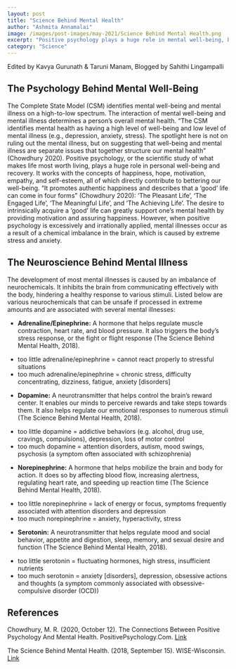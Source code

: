 ```yaml
---
layout: post
title: "Science Behind Mental Health"
author: "Ashmita Annamalai"
image: /images/post-images/may-2021/Science Behind Mental Health.png
excerpt: "Positive psychology plays a huge role in mental well-being, but an extremity of it can cause an imbalance of neurochemicals, leading to various mental illnesses."
category: "Science"
---
```


Edited by Kavya Gurunath & Taruni Manam, Blogged by Sahithi Lingampalli

## The Psychology Behind Mental Well-Being
The Complete State Model (CSM) identifies mental well-being and mental illness on a high-to-low spectrum. The interaction of mental well-being and mental illness determines a person’s overall mental health. “The CSM identifies mental health as having a high level of well-being and low level of mental illness (e.g., depression, anxiety, stress). The spotlight here is not on ruling out the mental illness, but on suggesting that well-being and mental illness are separate issues that together structure our mental health” (Chowdhury 2020). Positive psychology, or the scientific study of what makes life most worth living, plays a huge role in personal well-being and recovery. It works with the concepts of happiness, hope, motivation, empathy, and self-esteem, all of which directly contribute to bettering our well-being. “It promotes authentic happiness and describes that a ‘good’ life can come in four forms” (Chowdhury 2020): ‘The Pleasant Life’, ‘The Engaged Life’, ‘The Meaningful Life’, and ‘The Achieving Life’. The desire to intrinsically acquire a ‘good’ life can greatly support one’s mental health by providing motivation and assuring happiness. However, when positive psychology is excessively and irrationally applied, mental illnesses occur as a result of a chemical imbalance in the brain, which is caused by extreme stress and anxiety. 

## The Neuroscience Behind Mental Illness
The development of most mental illnesses is caused by an imbalance of neurochemicals. It inhibits the brain from communicating effectively with the body, hindering a healthy response to various stimuli. Listed below are various neurochemicals that can be unsafe if processed in extreme amounts and are associated with several mental illnesses:

* **Adrenaline/Epinephrine:** A hormone that helps regulate muscle contraction, heart rate, and blood pressure. It also triggers the body’s stress response, or the fight or flight response (The Science Behind Mental Health, 2018). 
 - too little adrenaline/epinephrine = cannot react properly to stressful situations
 - too much adrenaline/epinephrine = chronic stress, difficulty concentrating, dizziness, fatigue, anxiety [disorders]
* **Dopamine:** A neurotransmitter that helps control the brain’s reward center. It enables our minds to perceive rewards and take steps towards them. It also helps regulate our emotional responses to numerous stimuli (The Science Behind Mental Health, 2018).
 - too little dopamine = addictive behaviors (e.g. alcohol, drug use, cravings, compulsions), depression, loss of motor control
 - too much dopamine = attention disorders, autism, mood swings, psychosis (a symptom often associated with schizophrenia)
* **Norepinephrine:** A hormone that helps mobilize the brain and body for action. It does so by affecting blood flow, increasing alertness, regulating heart rate, and speeding up reaction time (The Science Behind Mental Health, 2018). 
 - too little norepinephrine = lack of energy or focus, symptoms frequently associated with attention disorders and depression
 - too much norepinephrine = anxiety, hyperactivity, stress  
* **Serotonin:** A neurotransmitter that helps regulate mood and social behavior, appetite and digestion, sleep, memory, and sexual desire and function (The Science Behind Mental Health, 2018). 
 - too little serotonin =  fluctuating hormones, high stress, insufficient nutrients 
 - too much serotonin = anxiety [disorders], depression, obsessive actions and thoughts (a symptom commonly associated with obsessive-compulsive disorder (OCD))

## References 
Chowdhury, M. R. (2020, October 12). The Connections Between Positive Psychology And Mental Health. PositivePsychology.Com. [Link](https://positivepsychology.com/positive-psychology-and-mental-health/)

The Science Behind Mental Health. (2018, September 15). WISE-Wisconsin. [Link](https://wisewisconsin.org/blog/the-science-behind-mental-health/)